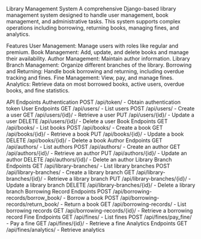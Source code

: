 Library Management System
A comprehensive Django-based library management system designed to handle user management, book management, and administrative tasks. This system supports complex operations including borrowing, returning books, managing fines, and analytics.

Features
User Management: Manage users with roles like regular and premium.
Book Management: Add, update, and delete books and manage their availability.
Author Management: Maintain author information.
Library Branch Management: Organize different branches of the library.
Borrowing and Returning: Handle book borrowing and returning, including overdue tracking and fines.
Fine Management: View, pay, and manage fines.
Analytics: Retrieve data on most borrowed books, active users, overdue books, and fine statistics.


API Endpoints
Authentication
POST /api/token/ - Obtain authentication token
User Endpoints
GET /api/users/ - List users
POST /api/users/ - Create a user
GET /api/users/{id}/ - Retrieve a user
PUT /api/users/{id}/ - Update a user
DELETE /api/users/{id}/ - Delete a user
Book Endpoints
GET /api/books/ - List books
POST /api/books/ - Create a book
GET /api/books/{id}/ - Retrieve a book
PUT /api/books/{id}/ - Update a book
DELETE /api/books/{id}/ - Delete a book
Author Endpoints
GET /api/authors/ - List authors
POST /api/authors/ - Create an author
GET /api/authors/{id}/ - Retrieve an author
PUT /api/authors/{id}/ - Update an author
DELETE /api/authors/{id}/ - Delete an author
Library Branch Endpoints
GET /api/library-branches/ - List library branches
POST /api/library-branches/ - Create a library branch
GET /api/library-branches/{id}/ - Retrieve a library branch
PUT /api/library-branches/{id}/ - Update a library branch
DELETE /api/library-branches/{id}/ - Delete a library branch
Borrowing Record Endpoints
POST /api/borrowing-records/borrow_book/ - Borrow a book
POST /api/borrowing-records/return_book/ - Return a book
GET /api/borrowing-records/ - List borrowing records
GET /api/borrowing-records/{id}/ - Retrieve a borrowing record
Fine Endpoints
GET /api/fines/ - List fines
POST /api/fines/pay_fine/ - Pay a fine
GET /api/fines/{id}/ - Retrieve a fine
Analytics Endpoints
GET /api/fines/analytics/ - Retrieve analytics

